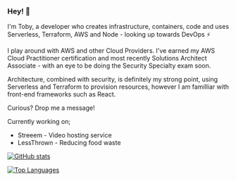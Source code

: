 ### Hey! 👋

I'm Toby, a developer who creates infrastructure, containers, code and uses Serverless, Terraform, AWS and Node - looking up towards DevOps ⚡

I play around with AWS and other Cloud Providers. I've earned my AWS Cloud Practitioner certification and most recently Solutions Architect Associate - with an eye to be doing the Security Specialty exam soon.

Architecture, combined with security, is definitely my strong point, using Serverless and Terraform to provision resources, however I am familliar with front-end frameworks such as React.

Curious? Drop me a message!

Currently working on;
- Streeem - Video hosting service
- LessThrown - Reducing food waste

[![GitHub stats](https://github-readme-stats.vercel.app/api?username=toobiii)](https://github.com/anuraghazra/github-readme-stats)

[![Top Languages](https://github-readme-stats.vercel.app/api/top-langs/?username=toobiii)](https://github.com/anuraghazra/github-readme-stats)
